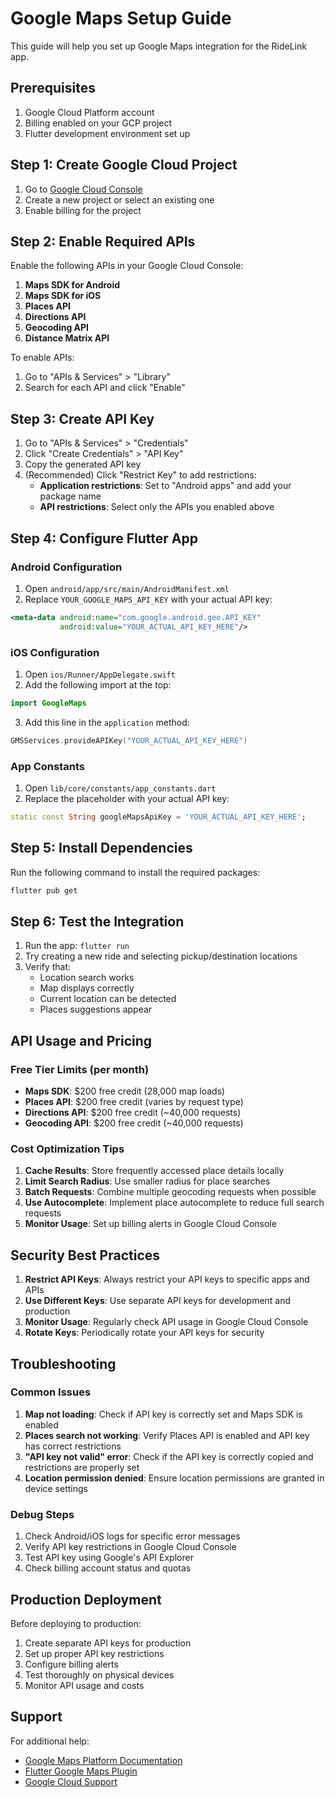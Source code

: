 # Google Maps Setup Guide

This guide will help you set up Google Maps integration for the RideLink app.

## Prerequisites

1. Google Cloud Platform account
2. Billing enabled on your GCP project
3. Flutter development environment set up

## Step 1: Create Google Cloud Project

1. Go to [Google Cloud Console](https://console.cloud.google.com/)
2. Create a new project or select an existing one
3. Enable billing for the project

## Step 2: Enable Required APIs

Enable the following APIs in your Google Cloud Console:

1. **Maps SDK for Android**
2. **Maps SDK for iOS** 
3. **Places API**
4. **Directions API**
5. **Geocoding API**
6. **Distance Matrix API**

To enable APIs:
1. Go to "APIs & Services" > "Library"
2. Search for each API and click "Enable"

## Step 3: Create API Key

1. Go to "APIs & Services" > "Credentials"
2. Click "Create Credentials" > "API Key"
3. Copy the generated API key
4. (Recommended) Click "Restrict Key" to add restrictions:
   - **Application restrictions**: Set to "Android apps" and add your package name
   - **API restrictions**: Select only the APIs you enabled above

## Step 4: Configure Flutter App

### Android Configuration

1. Open `android/app/src/main/AndroidManifest.xml`
2. Replace `YOUR_GOOGLE_MAPS_API_KEY` with your actual API key:

```xml
<meta-data android:name="com.google.android.geo.API_KEY"
           android:value="YOUR_ACTUAL_API_KEY_HERE"/>
```

### iOS Configuration

1. Open `ios/Runner/AppDelegate.swift`
2. Add the following import at the top:

```swift
import GoogleMaps
```

3. Add this line in the `application` method:

```swift
GMSServices.provideAPIKey("YOUR_ACTUAL_API_KEY_HERE")
```

### App Constants

1. Open `lib/core/constants/app_constants.dart`
2. Replace the placeholder with your actual API key:

```dart
static const String googleMapsApiKey = 'YOUR_ACTUAL_API_KEY_HERE';
```

## Step 5: Install Dependencies

Run the following command to install the required packages:

```bash
flutter pub get
```

## Step 6: Test the Integration

1. Run the app: `flutter run`
2. Try creating a new ride and selecting pickup/destination locations
3. Verify that:
   - Location search works
   - Map displays correctly
   - Current location can be detected
   - Places suggestions appear

## API Usage and Pricing

### Free Tier Limits (per month)
- **Maps SDK**: $200 free credit (28,000 map loads)
- **Places API**: $200 free credit (varies by request type)
- **Directions API**: $200 free credit (~40,000 requests)
- **Geocoding API**: $200 free credit (~40,000 requests)

### Cost Optimization Tips

1. **Cache Results**: Store frequently accessed place details locally
2. **Limit Search Radius**: Use smaller radius for place searches
3. **Batch Requests**: Combine multiple geocoding requests when possible
4. **Use Autocomplete**: Implement place autocomplete to reduce full search requests
5. **Monitor Usage**: Set up billing alerts in Google Cloud Console

## Security Best Practices

1. **Restrict API Keys**: Always restrict your API keys to specific apps and APIs
2. **Use Different Keys**: Use separate API keys for development and production
3. **Monitor Usage**: Regularly check API usage in Google Cloud Console
4. **Rotate Keys**: Periodically rotate your API keys for security

## Troubleshooting

### Common Issues

1. **Map not loading**: Check if API key is correctly set and Maps SDK is enabled
2. **Places search not working**: Verify Places API is enabled and API key has correct restrictions
3. **"API key not valid" error**: Check if the API key is correctly copied and restrictions are properly set
4. **Location permission denied**: Ensure location permissions are granted in device settings

### Debug Steps

1. Check Android/iOS logs for specific error messages
2. Verify API key restrictions in Google Cloud Console
3. Test API key using Google's API Explorer
4. Check billing account status and quotas

## Production Deployment

Before deploying to production:

1. Create separate API keys for production
2. Set up proper API key restrictions
3. Configure billing alerts
4. Test thoroughly on physical devices
5. Monitor API usage and costs

## Support

For additional help:
- [Google Maps Platform Documentation](https://developers.google.com/maps/documentation)
- [Flutter Google Maps Plugin](https://pub.dev/packages/google_maps_flutter)
- [Google Cloud Support](https://cloud.google.com/support)